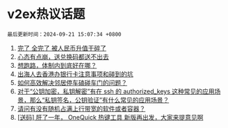 # v2ex热议话题

`最后更新时间：2024-09-21 15:07:34 +0800`

1. [完了 全完了 被人民币升值干碎了](https://www.v2ex.com/t/1074390)
1. [心态有点崩，送兑换码都送不出去](https://www.v2ex.com/t/1074517)
1. [想跑路，体制内到底好在哪？](https://www.v2ex.com/t/1074488)
1. [出海人去香港办银行卡注意事项和碰到的坑](https://www.v2ex.com/t/1074406)
1. [如何高效解决邻居停车磕碰车门的问题？](https://www.v2ex.com/t/1074532)
1. [对于“公钥加密，私钥解密”有在 ssh 的 authorized_keys 这种常见的应用场景，那么“私钥签名，公钥验证”有什么常见的应用场景？](https://www.v2ex.com/t/1074549)
1. [请问有没有随机占满上行带宽的软件或者容器？](https://www.v2ex.com/t/1074528)
1. [[送码] 肝了一年， OneQuick 热键工具 新版再出发，大家来提意见啊](https://www.v2ex.com/t/1074431)


